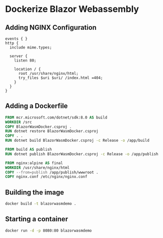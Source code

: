 # Dockerize Blazor Webassembly

## Adding NGINX Configuration

```nginx
events { }
http {
  include mime.types;

  server {
    listen 80;

    location / {
      root /usr/share/nginx/html;
      try_files $uri $uri/ /index.html =404;
    }
  }
}
```

## Adding a Dockerfile

```Dockerfile
FROM mcr.microsoft.com/dotnet/sdk:8.0 AS build
WORKDIR /src
COPY BlazorWasmDocker.csproj .
RUN dotnet restore BlazorWasmDocker.csproj
COPY . .
RUN dotnet build BlazorWasmDocker.csproj -c Release -o /app/build

FROM build AS publish
RUN dotnet publish BlazorWasmDocker.csproj -c Release -o /app/publish

FROM nginx:alpine AS final
WORKDIR /usr/share/nginx/html
COPY --from=publish /app/publish/wwwroot .
COPY nginx.conf /etc/nginx/nginx.conf
```

## Building the image
```bash
docker build -t blazorwasmdemo .
```

## Starting a container
```bash
docker run -d -p 8080:80 blazorwasmdemo
```
